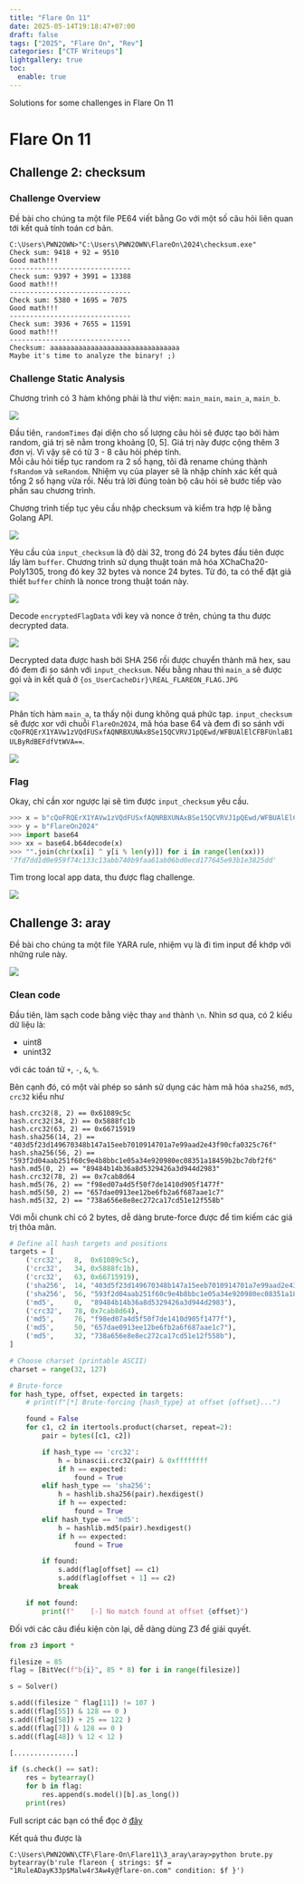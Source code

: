 ```yaml
---
title: "Flare On 11"
date: 2025-05-14T19:18:47+07:00
draft: false
tags: ["2025", "Flare On", "Rev"]
categories: ["CTF Writeups"]
lightgallery: true
toc:
  enable: true
---
```


Solutions for some challenges in Flare On 11

<!--more-->

# Flare On 11

## Challenge 2: checksum

### Challenge Overview

Đề bài cho chúng ta một file PE64 viết bằng Go với một số câu hỏi liên quan tới kết quả tính toán cơ bản. 

```
C:\Users\PWN2OWN>"C:\Users\PWN2OWN\FlareOn\2024\checksum.exe"
Check sum: 9418 + 92 = 9510
Good math!!!
------------------------------
Check sum: 9397 + 3991 = 13388
Good math!!!
------------------------------
Check sum: 5380 + 1695 = 7075
Good math!!!
------------------------------
Check sum: 3936 + 7655 = 11591
Good math!!!
------------------------------
Checksum: aaaaaaaaaaaaaaaaaaaaaaaaaaaaaaaa
Maybe it's time to analyze the binary! ;)
```

### Challenge Static Analysis 

Chương trình có 3 hàm không phải là thư viện: `main_main`, `main_a`, `main_b`. 

<img src="./1.png">

Đầu tiên, `randomTimes` đại diện cho số lượng câu hỏi sẽ được tạo bởi hàm random, giá trị sẽ nằm trong khoảng [0, 5]. Giá trị này được cộng thêm 3 đơn vị. Vì vậy sẽ có từ 3 - 8 câu hỏi phép tính.\
Mỗi câu hỏi tiếp tục random ra 2 số hạng, tôi đã rename chúng thành `fsRandom` và `seRandom`. Nhiệm vụ của player sẽ là nhập chính xác kết quả tổng 2 số hạng vừa rồi. Nếu trả lời đúng toàn bộ câu hỏi sẽ bước tiếp vào phần sau chương trình. 

Chương trình tiếp tục yêu cầu nhập checksum và kiểm tra hợp lệ bằng Golang API. 

<img src="./2.png">

Yêu cầu của `input_checksum` là độ dài 32, trong đó 24 bytes đầu tiên được lấy làm `buffer`. Chương trình sử dụng thuật toán mã hóa XChaCha20-Poly1305, trong đó key 32 bytes và nonce 24 bytes. Từ đó, ta có thể đặt giả thiết `buffer` chính là nonce trong thuật toán này. 

<img src="./3.png">

Decode `encryptedFlagData` với key và nonce ở trên, chúng ta thu được decrypted data. 

<img src="./4.png">

Decrypted data được hash bởi SHA 256 rồi được chuyển thành mã hex, sau đó đem đi so sánh với `input_checksum`. Nếu bằng nhau thì `main_a` sẽ được gọi và in kết quả ở `{os_UserCacheDir}\REAL_FLAREON_FLAG.JPG`

<img src="./5.png">

Phân tích hàm `main_a`, ta thấy nội dung không quá phức tạp. `input_checksum` sẽ được xor với chuỗi `FlareOn2024`, mã hóa base 64 và đem đi so sánh với `cQoFRQErX1YAVw1zVQdFUSxfAQNRBXUNAxBSe15QCVRVJ1pQEwd/WFBUAlElCFBFUnlaB1ULByRdBEFdfVtWVA==`. 

<img src="./6.png">

### Flag 

Okay, chỉ cần xor ngược lại sẽ tìm được `input_checksum` yêu cầu. 

```python
>>> x = b"cQoFRQErX1YAVw1zVQdFUSxfAQNRBXUNAxBSe15QCVRVJ1pQEwd/WFBUAlElCFBFUnlaB1ULByRdBEFdfVtWVA=="
>>> y = b"FlareOn2024"
>>> import base64
>>> xx = base64.b64decode(x)
>>> "".join(chr(xx[i] ^ y[i % len(y)]) for i in range(len(xx)))
'7fd7dd1d0e959f74c133c13abb740b9faa61ab06bd0ecd177645e93b1e3825dd'
```

Tìm trong local app data, thu được flag challenge. 

<img src="./7.jpg">

## Challenge 3: aray 

Đề bài cho chúng ta một file YARA rule, nhiệm vụ là đi tìm input để khớp với những rule này. 

<img src="./image.png">

### Clean code 

Đầu tiên, làm sạch code bằng việc thay `and` thành `\n`. Nhìn sơ qua, có 2 kiểu dữ liệu là: 
- uint8 
- unint32 

với các toán tử `+`, `-`, `&`, `%`. 

Bên cạnh đó, có một vài phép so sánh sử dụng các hàm mã hóa `sha256`, `md5`, `crc32` kiểu như 

```
hash.crc32(8, 2) == 0x61089c5c 
hash.crc32(34, 2) == 0x5888fc1b 
hash.crc32(63, 2) == 0x66715919 
hash.sha256(14, 2) == "403d5f23d149670348b147a15eeb7010914701a7e99aad2e43f90cfa0325c76f"
hash.sha256(56, 2) == "593f2d04aab251f60c9e4b8bbc1e05a34e920980ec08351a18459b2bc7dbf2f6"
hash.md5(0, 2) == "89484b14b36a8d5329426a3d944d2983"
hash.crc32(78, 2) == 0x7cab8d64 
hash.md5(76, 2) == "f98ed07a4d5f50f7de1410d905f1477f"
hash.md5(50, 2) == "657dae0913ee12be6fb2a6f687aae1c7"
hash.md5(32, 2) == "738a656e8e8ec272ca17cd51e12f558b"
```

Với mỗi chunk chỉ có 2 bytes, dễ dàng brute-force được để tìm kiếm các giá trị thỏa mãn. 

```python
# Define all hash targets and positions
targets = [
    ('crc32',   8,  0x61089c5c),
    ('crc32',   34, 0x5888fc1b),
    ('crc32',   63, 0x66715919),
    ('sha256',  14, "403d5f23d149670348b147a15eeb7010914701a7e99aad2e43f90cfa0325c76f"),
    ('sha256',  56, "593f2d04aab251f60c9e4b8bbc1e05a34e920980ec08351a18459b2bc7dbf2f6"),
    ('md5',     0,  "89484b14b36a8d5329426a3d944d2983"),
    ('crc32',   78, 0x7cab8d64),
    ('md5',     76, "f98ed07a4d5f50f7de1410d905f1477f"),
    ('md5',     50, "657dae0913ee12be6fb2a6f687aae1c7"),
    ('md5',     32, "738a656e8e8ec272ca17cd51e12f558b"),
]

# Choose charset (printable ASCII)
charset = range(32, 127)

# Brute-force
for hash_type, offset, expected in targets:
    # print(f"[*] Brute-forcing {hash_type} at offset {offset}...")

    found = False
    for c1, c2 in itertools.product(charset, repeat=2):
        pair = bytes([c1, c2])

        if hash_type == 'crc32':
            h = binascii.crc32(pair) & 0xffffffff
            if h == expected:
                found = True
        elif hash_type == 'sha256':
            h = hashlib.sha256(pair).hexdigest()
            if h == expected:
                found = True
        elif hash_type == 'md5':
            h = hashlib.md5(pair).hexdigest()
            if h == expected:
                found = True

        if found:
            s.add(flag[offset] == c1)
            s.add(flag[offset + 1] == c2)
            break

    if not found:
        print(f"    [-] No match found at offset {offset}")
```

Đối với các câu điều kiện còn lại, dễ dàng dùng Z3 để giải quyết. 

```python
from z3 import * 

filesize = 85
flag = [BitVec(f"b{i}", 85 * 8) for i in range(filesize)]

s = Solver()

s.add((filesize ^ flag[11]) != 107 )
s.add((flag[55]) & 128 == 0 )
s.add((flag[58]) + 25 == 122 )
s.add((flag[7]) & 128 == 0 )
s.add((flag[48]) % 12 < 12 )

[...............]

if (s.check() == sat):
    res = bytearray()
    for b in flag:
        res.append(s.model()[b].as_long())
    print(res)
```

Full script các bạn có thể đọc ở [đây](./solve.py)

Kết quả thu được là 

```shell
C:\Users\PWN2OWN\CTF\Flare-On\Flare11\3_aray\aray>python brute.py
bytearray(b'rule flareon { strings: $f = "1RuleADayK33p$Malw4r3Aw4y@flare-on.com" condition: $f }')
```